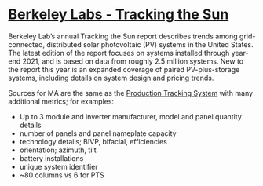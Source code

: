 # [Berkeley Labs - Tracking the Sun](https://emp.lbl.gov/tracking-the-sun)

Berkeley Lab’s annual Tracking the Sun report describes trends among grid-connected, distributed solar photovoltaic (PV) systems in the United States. The latest edition of the report focuses on systems installed through year-end 2021, and is based on data from roughly 2.5 million systems. New to the report this year is an expanded coverage of paired PV-plus-storage systems, including details on system design and pricing trends.

Sources for MA are the same as the [Production Tracking System](https://www.masscec-pts.com/#/home) with many additional metrics; for examples:

* Up to 3 module and inverter manufacturer, model and panel quantity details
* number of panels and panel nameplate capacity
* technology details; BIVP, bifacial, efficiencies
* orientation; azimuth, tilt
* battery installations
* unique system identifier
* ~80 columns vs 6 for PTS